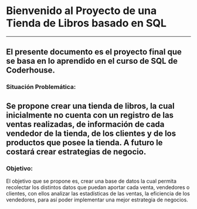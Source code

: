 # Bienvenido al Proyecto de una Tienda de Libros basado en SQL
---
El presente documento es el proyecto final que se basa en lo aprendido
en el curso de SQL de Coderhouse.
---
### Situación Problemática:
Se propone crear una tienda de libros, la cual inicialmente no cuenta
con un registro de las ventas realizadas, de información de cada vendedor de
la tienda, de los clientes y de los productos que posee la tienda. A futuro le
costará crear estrategias de negocio.
---  
### Objetivo:  
El objetivo que se propone es, crear una base de datos la cual permita
recolectar los distintos datos que puedan aportar cada venta, vendedores o
clientes, con ellos analizar las estadísticas de las ventas, la eficiencia de los
vendedores, para así poder implementar una mejor estrategia de negocios.
